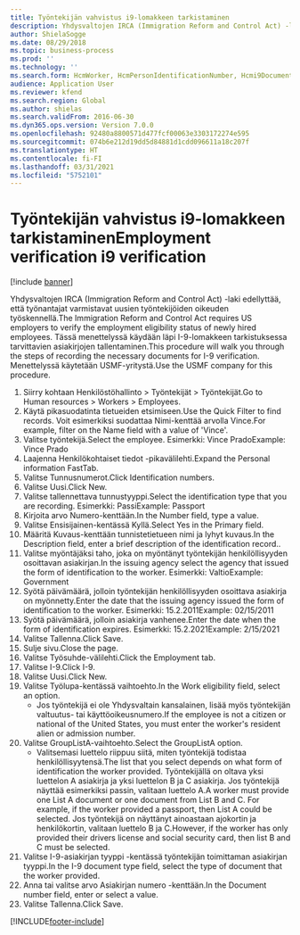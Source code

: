 ```yaml
---
title: Työntekijän vahvistus i9-lomakkeen tarkistaminen
description: Yhdysvaltojen IRCA (Immigration Reform and Control Act) -laki edellyttää, että työnantajat varmistavat uusien työntekijöiden oikeuden työskennellä.
author: ShielaSogge
ms.date: 08/29/2018
ms.topic: business-process
ms.prod: ''
ms.technology: ''
ms.search.form: HcmWorker, HcmPersonIdentificationNumber, Hcmi9Document
audience: Application User
ms.reviewer: kfend
ms.search.region: Global
ms.author: shielas
ms.search.validFrom: 2016-06-30
ms.dyn365.ops.version: Version 7.0.0
ms.openlocfilehash: 92480a8800571d477fcf00063e3303172274e595
ms.sourcegitcommit: 074b6e212d19dd5d84881d1cdd096611a18c207f
ms.translationtype: HT
ms.contentlocale: fi-FI
ms.lasthandoff: 03/31/2021
ms.locfileid: "5752101"
---
```

# <a name="employment-verification-i9-verification"></a><span data-ttu-id="71c14-103">Työntekijän vahvistus i9-lomakkeen tarkistaminen</span><span class="sxs-lookup"><span data-stu-id="71c14-103">Employment verification i9 verification</span></span>

[!include [banner](../../../includes/banner.md)]

<span data-ttu-id="71c14-104">Yhdysvaltojen IRCA (Immigration Reform and Control Act) -laki edellyttää, että työnantajat varmistavat uusien työntekijöiden oikeuden työskennellä.</span><span class="sxs-lookup"><span data-stu-id="71c14-104">The Immigration Reform and Control Act requires US employers to verify the employment eligibility status of newly hired employees.</span></span> <span data-ttu-id="71c14-105">Tässä menettelyssä käydään läpi I-9-lomakkeen tarkistuksessa tarvittavien asiakirjojen tallentaminen.</span><span class="sxs-lookup"><span data-stu-id="71c14-105">This procedure will walk you through the steps of recording the necessary documents for I-9 verification.</span></span> <span data-ttu-id="71c14-106">Menettelyssä käytetään USMF-yritystä.</span><span class="sxs-lookup"><span data-stu-id="71c14-106">Use the USMF company for this procedure.</span></span>

1. <span data-ttu-id="71c14-107">Siirry kohtaan Henkilöstöhallinto > Työntekijät > Työntekijät.</span><span class="sxs-lookup"><span data-stu-id="71c14-107">Go to Human resources > Workers > Employees.</span></span>
2. <span data-ttu-id="71c14-108">Käytä pikasuodatinta tietueiden etsimiseen.</span><span class="sxs-lookup"><span data-stu-id="71c14-108">Use the Quick Filter to find records.</span></span> <span data-ttu-id="71c14-109">Voit esimerkiksi suodattaa Nimi-kenttää arvolla Vince.</span><span class="sxs-lookup"><span data-stu-id="71c14-109">For example, filter on the Name field with a value of 'Vince'.</span></span>
3. <span data-ttu-id="71c14-110">Valitse työntekijä.</span><span class="sxs-lookup"><span data-stu-id="71c14-110">Select the employee.</span></span> <span data-ttu-id="71c14-111">Esimerkki: Vince Prado</span><span class="sxs-lookup"><span data-stu-id="71c14-111">Example: Vince Prado</span></span>
4. <span data-ttu-id="71c14-112">Laajenna Henkilökohtaiset tiedot -pikavälilehti.</span><span class="sxs-lookup"><span data-stu-id="71c14-112">Expand the Personal information FastTab.</span></span>
5. <span data-ttu-id="71c14-113">Valitse Tunnusnumerot.</span><span class="sxs-lookup"><span data-stu-id="71c14-113">Click Identification numbers.</span></span>
6. <span data-ttu-id="71c14-114">Valitse Uusi.</span><span class="sxs-lookup"><span data-stu-id="71c14-114">Click New.</span></span>
7. <span data-ttu-id="71c14-115">Valitse tallennettava tunnustyyppi.</span><span class="sxs-lookup"><span data-stu-id="71c14-115">Select the identification type that you are recording.</span></span> <span data-ttu-id="71c14-116">Esimerkki: Passi</span><span class="sxs-lookup"><span data-stu-id="71c14-116">Example: Passport</span></span>
8. <span data-ttu-id="71c14-117">Kirjoita arvo Numero-kenttään.</span><span class="sxs-lookup"><span data-stu-id="71c14-117">In the Number field, type a value.</span></span>
9. <span data-ttu-id="71c14-118">Valitse Ensisijainen-kentässä Kyllä.</span><span class="sxs-lookup"><span data-stu-id="71c14-118">Select Yes in the Primary field.</span></span>
10. <span data-ttu-id="71c14-119">Määritä Kuvaus-kenttään tunnistetietueen nimi ja lyhyt kuvaus.</span><span class="sxs-lookup"><span data-stu-id="71c14-119">In the Description field, enter a brief description of the identification record..</span></span>
11. <span data-ttu-id="71c14-120">Valitse myöntäjäksi taho, joka on myöntänyt työntekijän henkilöllisyyden osoittavan asiakirjan.</span><span class="sxs-lookup"><span data-stu-id="71c14-120">In the issuing agency select the agency that issued the form of identification to the worker.</span></span> <span data-ttu-id="71c14-121">Esimerkki: Valtio</span><span class="sxs-lookup"><span data-stu-id="71c14-121">Example: Government</span></span>
12. <span data-ttu-id="71c14-122">Syötä päivämäärä, jolloin työntekijän henkilöllisyyden osoittava asiakirja on myönnetty.</span><span class="sxs-lookup"><span data-stu-id="71c14-122">Enter the date that the issuing agency issued the form of identification to the worker.</span></span> <span data-ttu-id="71c14-123">Esimerkki: 15.2.2011</span><span class="sxs-lookup"><span data-stu-id="71c14-123">Example: 02/15/2011</span></span>
13. <span data-ttu-id="71c14-124">Syötä päivämäärä, jolloin asiakirja vanhenee.</span><span class="sxs-lookup"><span data-stu-id="71c14-124">Enter the date when the form of identification expires.</span></span> <span data-ttu-id="71c14-125">Esimerkki: 15.2.2021</span><span class="sxs-lookup"><span data-stu-id="71c14-125">Example: 2/15/2021</span></span>
14. <span data-ttu-id="71c14-126">Valitse Tallenna.</span><span class="sxs-lookup"><span data-stu-id="71c14-126">Click Save.</span></span>
15. <span data-ttu-id="71c14-127">Sulje sivu.</span><span class="sxs-lookup"><span data-stu-id="71c14-127">Close the page.</span></span>
16. <span data-ttu-id="71c14-128">Valitse Työsuhde-välilehti.</span><span class="sxs-lookup"><span data-stu-id="71c14-128">Click the Employment tab.</span></span>
17. <span data-ttu-id="71c14-129">Valitse I-9.</span><span class="sxs-lookup"><span data-stu-id="71c14-129">Click I-9.</span></span>
18. <span data-ttu-id="71c14-130">Valitse Uusi.</span><span class="sxs-lookup"><span data-stu-id="71c14-130">Click New.</span></span>
19. <span data-ttu-id="71c14-131">Valitse Työlupa-kentässä vaihtoehto.</span><span class="sxs-lookup"><span data-stu-id="71c14-131">In the Work eligibility field, select an option.</span></span>
    * <span data-ttu-id="71c14-132">Jos työntekijä ei ole Yhdysvaltain kansalainen, lisää myös työntekijän valtuutus- tai käyttöoikeusnumero.</span><span class="sxs-lookup"><span data-stu-id="71c14-132">If the employee is not a citizen or national of the United States, you must enter the worker's resident alien or admission number.</span></span>  
20. <span data-ttu-id="71c14-133">Valitse GroupListA-vaihtoehto.</span><span class="sxs-lookup"><span data-stu-id="71c14-133">Select the GroupListA option.</span></span>
    * <span data-ttu-id="71c14-134">Valitsemasi luettelo riippuu siitä, miten työntekijä todistaa henkilöllisyytensä.</span><span class="sxs-lookup"><span data-stu-id="71c14-134">The list that you select depends on what form of identification the worker provided.</span></span> <span data-ttu-id="71c14-135">Työntekijällä on oltava yksi luettelon A asiakirja ja yksi luettelon B ja C asiakirja. Jos työntekijä näyttää esimerkiksi passin, valitaan luettelo A.</span><span class="sxs-lookup"><span data-stu-id="71c14-135">A worker must provide one List A document or one document from List B and C. For example, if the worker provided a passport, then List A could be selected.</span></span> <span data-ttu-id="71c14-136">Jos työntekijä on näyttänyt ainoastaan ajokortin ja henkilökortin, valitaan luettelo B ja C.</span><span class="sxs-lookup"><span data-stu-id="71c14-136">However, if the worker has only provided their drivers license and social security card, then list B and C must be selected.</span></span>  
21. <span data-ttu-id="71c14-137">Valitse I-9-asiakirjan tyyppi -kentässä työntekijän toimittaman asiakirjan tyyppi.</span><span class="sxs-lookup"><span data-stu-id="71c14-137">In the I-9 document type field, select the type of document that the worker provided.</span></span>
22. <span data-ttu-id="71c14-138">Anna tai valitse arvo Asiakirjan numero -kenttään.</span><span class="sxs-lookup"><span data-stu-id="71c14-138">In the Document number field, enter or select a value.</span></span>
23. <span data-ttu-id="71c14-139">Valitse Tallenna.</span><span class="sxs-lookup"><span data-stu-id="71c14-139">Click Save.</span></span>



[!INCLUDE[footer-include](../../../../../includes/footer-banner.md)]